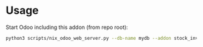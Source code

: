 # Usage

Start Odoo including this addon (from repo root):

```bash
python3 scripts/nix_odoo_web_server.py --db-name mydb --addon stock_inventory_justification
```
